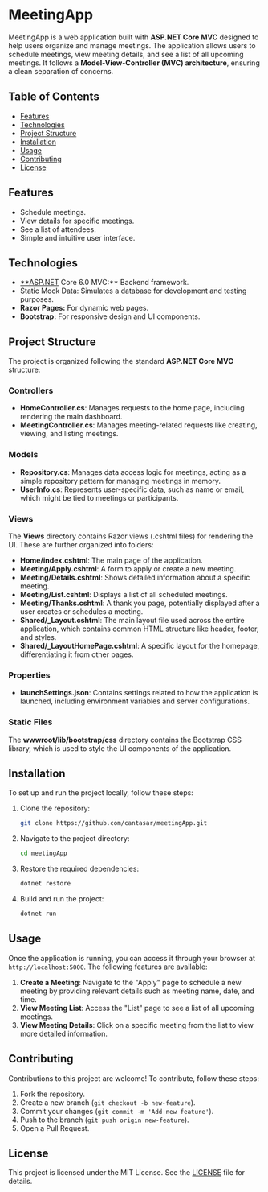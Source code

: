 # MeetingApp

MeetingApp is a web application built with **ASP.NET Core MVC** designed to help users organize and manage meetings. The application allows users to schedule meetings, view meeting details, and see a list of all upcoming meetings. It follows a **Model-View-Controller (MVC) architecture**, ensuring a clean separation of concerns.

## Table of Contents

- [Features](#features)
- [Technologies](#technologies)
- [Project Structure](#project-structure)
- [Installation](#installation)
- [Usage](#usage)
- [Contributing](#contributing)
- [License](#license)

## Features

- Schedule meetings.
- View details for specific meetings.
- See a list of attendees.
- Simple and intuitive user interface.

## Technologies

- [**ASP.NET](http://asp.net/) Core 6.0 MVC:** Backend framework.
- Static Mock Data: Simulates a database for development and testing purposes.
- **Razor Pages:** For dynamic web pages.
- **Bootstrap:** For responsive design and UI components.

## Project Structure

The project is organized following the standard **ASP.NET Core MVC** structure:

### Controllers

- **HomeController.cs**: Manages requests to the home page, including rendering the main dashboard.
- **MeetingController.cs**: Manages meeting-related requests like creating, viewing, and listing meetings.

### Models

- **Repository.cs**: Manages data access logic for meetings, acting as a simple repository pattern for managing meetings in memory.
- **UserInfo.cs**: Represents user-specific data, such as name or email, which might be tied to meetings or participants.

### Views

The **Views** directory contains Razor views (.cshtml files) for rendering the UI. These are further organized into folders:

- **Home/index.cshtml**: The main page of the application.
- **Meeting/Apply.cshtml**: A form to apply or create a new meeting.
- **Meeting/Details.cshtml**: Shows detailed information about a specific meeting.
- **Meeting/List.cshtml**: Displays a list of all scheduled meetings.
- **Meeting/Thanks.cshtml**: A thank you page, potentially displayed after a user creates or schedules a meeting.
- **Shared/_Layout.cshtml**: The main layout file used across the entire application, which contains common HTML structure like header, footer, and styles.
- **Shared/_LayoutHomePage.cshtml**: A specific layout for the homepage, differentiating it from other pages.

### Properties

- **launchSettings.json**: Contains settings related to how the application is launched, including environment variables and server configurations.

### Static Files

The **wwwroot/lib/bootstrap/css** directory contains the Bootstrap CSS library, which is used to style the UI components of the application.

## Installation

To set up and run the project locally, follow these steps:

1. Clone the repository:
    
    ```bash
    git clone https://github.com/cantasar/meetingApp.git
    ```
    
2. Navigate to the project directory:
    
    ```bash
    cd meetingApp
    ```
    
3. Restore the required dependencies:
    
    ```bash
    dotnet restore
    ```
    
4. Build and run the project:
    
    ```bash
    dotnet run
    ```
    

## Usage

Once the application is running, you can access it through your browser at `http://localhost:5000`. The following features are available:

1. **Create a Meeting**: Navigate to the "Apply" page to schedule a new meeting by providing relevant details such as meeting name, date, and time.
2. **View Meeting List**: Access the "List" page to see a list of all upcoming meetings.
3. **View Meeting Details**: Click on a specific meeting from the list to view more detailed information.

## Contributing

Contributions to this project are welcome! To contribute, follow these steps:

1. Fork the repository.
2. Create a new branch (`git checkout -b new-feature`).
3. Commit your changes (`git commit -m 'Add new feature'`).
4. Push to the branch (`git push origin new-feature`).
5. Open a Pull Request.

## License

This project is licensed under the MIT License. See the [LICENSE](https://www.notion.so/LICENSE) file for details.